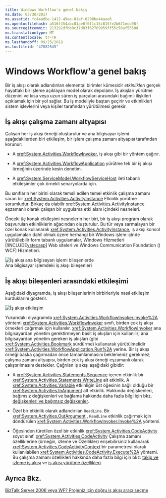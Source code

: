 ```yaml
---
title: Windows Workflow'a genel bakış
ms.date: 03/30/2017
ms.assetid: fc44adbe-1412-49ae-81af-0298be44aae6
ms.openlocfilehash: a516f454abc81ae8f6f1c15c815fe2b671ecd98f
ms.sourcegitcommit: 213292dfbb0c37d83f62709959ff55c50af5560d
ms.translationtype: MT
ms.contentlocale: tr-TR
ms.lasthandoff: 09/25/2018
ms.locfileid: "47082545"
---
```

# <a name="windows-workflow-overview"></a>Windows Workflow'a genel bakış
Bir iş akışı olarak adlandırılan elemental birimler kümesidir *etkinlikleri* gerçek hayattaki bir işleme açıklayan model olarak depolanır. İş akışları yürütme düzenini ve kısa veya uzun süren iş parçaları arasındaki bağımlı ilişkileri açıklamak için bir yol sağlar. Bu iş modeliyle baştan geçirir ve etkinlikleri sistem işlevlerini veya kişiler tarafından yürütülmesi gerekir.  
  
## <a name="workflow-run-time-engine"></a>İş akışı çalışma zamanı altyapısı  
 Çalışan her iş akışı örneği oluşturulur ve ana bilgisayar işlemi aşağıdakilerden biri etkileşim, bir işlem çalışma zamanı altyapısı tarafından korunur:  
  
-   A <xref:System.Activities.WorkflowInvoker>, iş akışı gibi bir yöntem çağırır.  
  
-   A <xref:System.Activities.WorkflowApplication> yürütme tek bir iş akışı örneğinin üzerinde kesin denetim.  
  
-   A <xref:System.ServiceModel.WorkflowServiceHost> ileti tabanlı etkileşimler çok örnekli senaryolarda için.  
  
 Bu sınıfların her birini olarak temsil edilen temel etkinlik çalışma zamanı saran bir <xref:System.Activities.ActivityInstance> Etkinlik yürütme sorumludur. Birkaç da olabilir <xref:System.Activities.ActivityInstance> eşzamanlı olarak çalışan bir uygulama etki alanı içindeki nesneleri.  
  
 Önceki üç konak etkileşimi nesnelerin her biri, bir iş akışı program olarak başvurulan etkinliklerin ağacından oluşturulur. Bu tür veya sarmalayan bir özel konak kullanarak <xref:System.Activities.ActivityInstance>, iş akışı konsol uygulamaları dahil olmak üzere herhangi bir Windows işlem içinde yürütülebilir form tabanlı uygulamalar, Windows Hizmetleri [!INCLUDE[vstecasp](../../../includes/vstecasp-md.md)] Web siteleri ve Windows Communication Foundation () WCF) Hizmetleri.  
  
 ![İş akışı ana bilgisayarı işlemi bileşenlerde](../../../docs/framework/windows-workflow-foundation/media/44c79d1d-178b-4487-87ed-3e33015a3842.gif "44c79d1d-178b-4487-87ed-3e33015a3842")  
Ana bilgisayar işlemdeki iş akışı bileşenleri  
  
## <a name="interaction-between-workflow-components"></a>İş akışı bileşenleri arasındaki etkileşimi  
 Aşağıdaki diyagramda, iş akışı bileşenlerinin birbirleriyle nasıl etkileşim kurduklarını gösterir.  
  
 ![İş akışı etkileşim](../../../docs/framework/windows-workflow-foundation/media/workflowinteraction.gif "WorkflowInteraction")  
  
 Yukarıdaki diyagramda <xref:System.Activities.WorkflowInvoker.Invoke%2A> yöntemi <xref:System.Activities.WorkflowInvoker> sınıfı, birden çok iş akışı örnekleri çağırmak için kullanılır. <xref:System.Activities.WorkflowInvoker> ana bilgisayardan yönetim gerektirmeyen basit iş akışları için kullanılır; ana bilgisayardan yönetim gereken iş akışları (gibi <xref:System.Activities.Bookmark> sürdürme) kullanarak yürütülmelidir <xref:System.Activities.WorkflowApplication.Run%2A> yerine. Bir iş akışı örneği başka çağırmadan önce tamamlanmasını beklemeniz gerekmez; çalışma zamanı altyapısı, birden çok iş akışı örneği eşzamanlı olarak çalıştırılmasını destekler.  Çağrılan iş akışı aşağıdaki gibidir:  
  
-   A <xref:System.Activities.Statements.Sequence> içeren etkinlik bir <xref:System.Activities.Statements.WriteLine> alt etkinlik. A <xref:System.Activities.Variable> etkinliğin üst öğesinin bağlı olduğu bir <xref:System.Activities.InArgument> alt etkinlik. Hakkında değişkenleri, bağımsız değişkenleri ve bağlama hakkında daha fazla bilgi için bkz. [değişkenleri ve bağımsız değişkenler](../../../docs/framework/windows-workflow-foundation/variables-and-arguments.md).  
  
-   Özel bir etkinlik olarak adlandırılan `ReadLine`. Bir <xref:System.Activities.OutArgument> , `ReadLine` etkinlik çağırmak için döndürülen <xref:System.Activities.WorkflowInvoker.Invoke%2A> yöntemi.  
  
-   Öğesinden türetilen özel bir etkinlik <xref:System.Activities.CodeActivity> soyut sınıf. <xref:System.Activities.CodeActivity> Çalışma zamanı özelliklerine (örneğin, izleme ve Özellikler) erişebilirsiniz kullanarak <xref:System.Activities.CodeActivityContext> bir parametresi olarak kullanılabilen <xref:System.Activities.CodeActivity.Execute%2A> yöntemi. Bu çalışma zamanı özellikleri hakkında daha fazla bilgi için bkz: [takip ve izleme iş akışı](../../../docs/framework/windows-workflow-foundation/workflow-tracking-and-tracing.md) ve [iş akışı yürütme özellikleri](../../../docs/framework/windows-workflow-foundation/workflow-execution-properties.md).  
  
## <a name="see-also"></a>Ayrıca Bkz.  
 [BizTalk Server 2006 veya WF? Projeniz için doğru iş akışı aracı seçme](https://go.microsoft.com/fwlink/?LinkId=154901)

